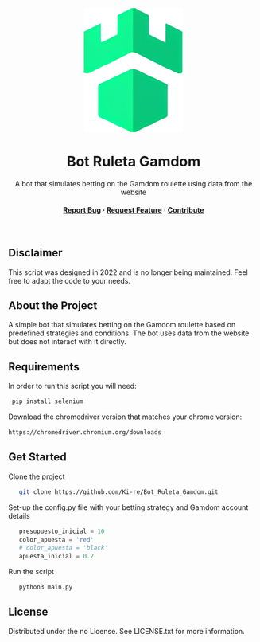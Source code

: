 <div align="center">
  <img src="logo.png" alt="logo" width="200" height="auto" />
  <h1>Bot Ruleta Gamdom</h1>
  
  <p>
    A bot that simulates betting on the Gamdom roulette using data from the website
  </p>
  
<h4>
    <a href="https://github.com/Ki-re/Bot_Ruleta_Gamdom/issues/">Report Bug</a>
  <span> · </span>
    <a href="https://github.com/Ki-re/Bot_Ruleta_Gamdom/issues/">Request Feature</a>
  <span> · </span>
    <a href="https://github.com/Ki-re/Bot_Ruleta_Gamdom/pulls">Contribute</a>
  </h4>
</div>

<br />

## Disclaimer

This script was designed in 2022 and is no longer being maintained. Feel free to adapt the code to your needs.

<!-- About the Project -->

## About the Project

A simple bot that simulates betting on the Gamdom roulette based on predefined strategies and conditions. The bot uses data from the website but does not interact with it directly.

<!-- Requirements -->

## Requirements

In order to run this script you will need: 

```bash
 pip install selenium
```

Download the chromedriver version that matches your chrome version: 

```bash
https://chromedriver.chromium.org/downloads
```

<!-- Get Started -->

## Get Started

Clone the project

```bash
   git clone https://github.com/Ki-re/Bot_Ruleta_Gamdom.git
```

Set-up the config.py file with your betting strategy and Gamdom account details

```python name=config.py
   presupuesto_inicial = 10
   color_apuesta = 'red'
   # color_apuesta = 'black'
   apuesta_inicial = 0.2
```

Run the script
```bash
   python3 main.py
```

<!-- License -->

## License

Distributed under the no License. See LICENSE.txt for more information.
